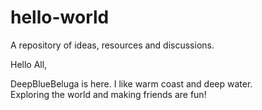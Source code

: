# hello-world
A repository of ideas, resources and discussions.

Hello All,

DeepBlueBeluga is here.  I like warm coast and deep water.  
Exploring the world and making friends are fun!
